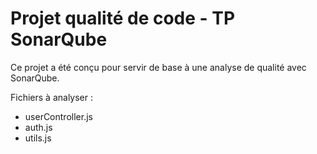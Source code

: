 # Projet qualité de code - TP SonarQube

Ce projet a été conçu pour servir de base à une analyse de qualité avec SonarQube.

Fichiers à analyser :
- userController.js
- auth.js
- utils.js